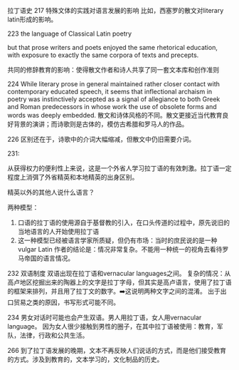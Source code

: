 拉丁语史
217
特殊文体的实践对语言发展的影响
比如，西塞罗的散文对literary latin形成的影响。

223
the language of Classical Latin poetry


but that prose writers and poets enjoyed the same rhetorical education, with exposure to exactly the same corpora of texts and precepts. 

共同的修辞教育的影响：使得散文作者和诗人共享了同一套文本库和创作准则

224
While literary prose in general maintained rather closer contact with contemporary educated speech, it seems that inflectional archaism in poetry was instinctively accepted as a signal of allegiance to both Greek and Roman predecessors in whose work the use of obsolete forms and words was deeply embedded.
散文和诗体风格的不同。散文更接近当代教育良好背景的演讲；而诗歌则是古体的，模仿古希腊和罗马人的作品。

226
区别还在于，诗歌中的介词大幅缩减，但散文中仍旧需要介词。


231:

从获得权力的便利性上来说，这是一个外省人学习拉丁语的有效刺激。拉丁语一定程度上消弭了外省精英和本地精英的出身区别。

精英以外的其他人说什么语言？

两种模型：
1. 口语的拉丁语的使用源自于基督教的引入，在口头传道的过程中，原先说旧的当地语言的人开始使用拉丁语
2. 这一种模型已经被语言学家所质疑，但仍有市场：当时的庶民说的是一种vulgar Latin
作者的结论是：情况非常复杂。不能用一种统一的视角去看待罗马帝国的语言情况。

232
双语制度
双语出现在拉丁语和vernacular languages之间。
复杂的情况：从高卢地区挖掘出来的陶器上的文字是拉丁字母，但其实是高卢语言，使用了拉丁语的框架来排列，并且用了拉丁文的数字。➡️这说明两种文字之间的混淆。
出于出口贸易之类的原因，书写形式可能不同。

234
男女对话时可能也会产生双语。男人用拉丁语，女人用vernacular language。
因为女人很少接触到男性的圈子，在其中拉丁语被使用：教育，军队，法律，行政和公共生活。

266
到了拉丁语发展的晚期，文本不再反映人们说话的方式，而是他们接受教育的方式。涉及到教育的，文本学习的，文化制品的历史。
